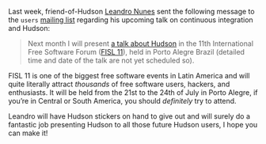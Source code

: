 Last week, friend-of-Hudson [Leandro Nunes](http://leandron.wordpress.com/) sent the following message to the `users` [mailing list](http://www.hudson-labs.org/content/mailing-lists) regarding his upcoming talk on continuous integration and Hudson:

> Next month I will present [a talk about Hudson](http://verdi.softwarelivre.org/papers_ng/activity/view?activity_id=44) in the 11th International Free Software Forum ([FISL 11](http://softwarelivre.org/fisl11)), held in Porto Alegre Brazil (detailed time and date of the talk are not yet scheduled so).

FISL 11 is one of the biggest free software events in Latin America and will quite literally attract _thousands_ of free software users, hackers, and enthusiasts. It will be held from the 21st to the 24th of July in Porto Alegre, if you’re in Central or South America, you should _definitely_ try to attend.

Leandro will have Hudson stickers on hand to give out and will surely do a fantastic job presenting Hudson to all those future Hudson users, I hope you can make it!
